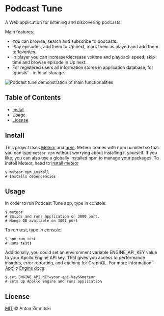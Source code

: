 # Podcast Tune

A Web application for listening and discovering podcasts.

Main features:

- You can browse, search and subscribe to podcasts.
- Play episodes, add them to Up next, mark them as played and add them to favorites.
- In player you can increase/decrease volume and playback speed, skip time and browse episode in Up next.
- For registered users all information stores in application database, for 'guests' - in local storage.

![Podcast tune demonstration of main functionalities](https://media.giphy.com/media/4TnRSFsV2kxR2cB7py/giphy.gif)

## Table of Contents

- [Install](#install)
- [Usage](#usage)
- [License](#license)

## Install

This project uses [Meteor](https://www.meteor.com/) and [npm](https://npmjs.com). Meteor comes with npm bundled so that you can type `meteor npm` without worrying about installing it yourself. If you like, you can also use a globally installed npm to manage your packages. To install Meteor, head to [Install meteor](https://www.meteor.com/install)

```
$ meteor npm install
# Installs dependencies
```

## Usage

In order to run Podcast Tune app, type in console:

```
$ meteor
# Builds and runs application on 3000 port.
# Mongo DB available on 3001 port
```

To run test, type in console:

```
$ npm run test
# Runs tests
```

Additionally, you could set an environment variable ENGINE_API_KEY value to your Apollo Engine API key. That gives you access to performance insights, error reporting, and caching for GraphQL. For more information - [Apollo Engine docs](https://www.apollographql.com/docs/engine/):

```
$ set ENGINE_API_KEY=your-api-key&&meteor
# Sets up Apollo Engine and runs application
```

## License

[MIT](LICENSE) © Anton Zimnitski
